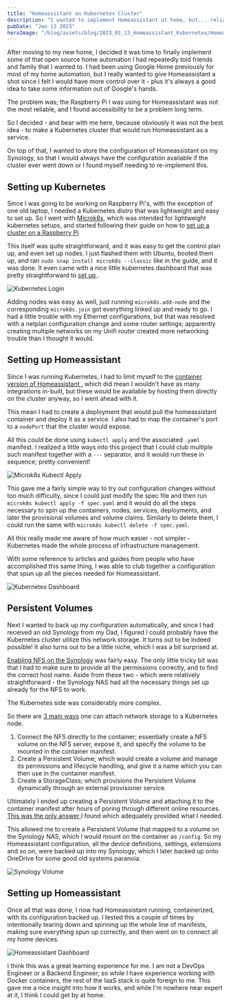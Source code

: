```yaml
---
title: "Homeassistant on Kubernetes Cluster"
description: "I wanted to implement Homeassistant at home, but... reliable"
pubDate: "Jan 13 2023"
heroImage: "/blog/assets/blog/2023_01_13_Homeassistant_Kubernetes/Homeassistant.png"
---
```


After moving to my new home, I decided it was time to finally implement some of that open source home automation I had repeatedly told friends and family that I wanted to. I had been using Google Home previously for most of my home automation, but I really wanted to give Homeassistant a shot since I felt I would have more control over it - plus it's always a good idea to take some information out of Google's hands. 

The problem was; the Raspberry Pi I was using for Homeassistant was not the most reliable, and I found accessibility to be a problem long term.

So I decided - and bear with me here, because obviously it was not the best idea - to make a Kubernetes cluster that would run Homeassistant as a service. 

On top of that, I wanted to store the configuration of Homeassistant on my Synology, so that I would always have the configuration available if the cluster ever went down or I found myself needing to re-implement this.

## Setting up Kubernetes

Since I was going to be working on Raspberry Pi's, with the exception of one old laptop, I needed a Kubernetes distro that was lightweight and easy to set up. So I went with [Microk8s](https://microk8s.io/), which was intended for lightweight kubernetes setups, and started following their guide on how to [set up a cluster on a Raspberry Pi](https://ubuntu.com/tutorials/how-to-kubernetes-cluster-on-raspberry-pi#1-overview)

This itself was quite straightforward, and it was easy to get the control plan up, and even set up nodes. I just flashed them with Ubuntu, booted them up, and ran `sudo snap install microk8s --classic` like in the guide, and it was done. It even came with a nice little kubernetes dashboard that was pretty straightforward to [ set up ](https://microk8s.io/docs/addon-dashboard).

![Kubernetes Login](/blog/assets/blog/2023_01_13_Homeassistant_Kubernetes/Kubernetes_Login.png)

Adding nodes was easy as well, just running `microk8s.add-node` and the corresponding `microk8s.join` got everything linked up and ready to go. I had a little trouble with my Ethernet configurations, but that was resolved with a netplan configuration change and some router settings; apparently creating multiple networks on my Unifi router created more networking trouble than I thought it would.

## Setting up Homeassistant

Since I was running Kubernetes, I had to limit myself to the [ container version of Homeassistant ](https://hub.docker.com/r/homeassistant/home-assistant/), which did mean I wouldn't have as many integrations in-built, but these would be available by hosting them directly on the cluster anyway, so I went ahead with it.

This mean I had to create a deployment that would pull the homeassistant container and deploy it as a service. I also had to map the container's port to a `nodePort` that the cluster would expose. 

All this could be done using `kubectl apply` and the associated `.yaml` manifest. I realized a little ways into this project that I could club multiple such manifest together with a `---` separator, and it would run these in sequence; pretty convenient! 

![Microk8s Kubectl Apply](/blog/assets/blog/2023_01_13_Homeassistant_Kubernetes/Microk8s_Kubectl_Apply.png)

This gave me a fairly simple way to try out configuration changes without too much difficulty, since I could just modify the spec file and then run `microk8s kubectl apply -f spec.yaml` and it would do all the steps necessary to spin up the containers, nodes, services, deployments, and later the provisional volumes and volume claims. Similarly to delete them, I could run the same with `microk8s kubectl delete -f spec.yaml`.

All this really made me aware of how much easier - not simpler - Kubernetes made the whole process of infrastructure management. 

With some reference to articles and guides from people who have accomplished this same thing, I was able to club together a configuration that spun up all the pieces needed for Homeassistant. 

![Kubernetes Dashboard](/blog/assets/blog/2023_01_13_Homeassistant_Kubernetes/Kubernetes_Dashboard.png)

## Persistent Volumes

Next I wanted to back up my configuration automatically, and since I had received an old Synology from my Dad, I figured I could probably have the Kubernetes cluster utilize this network storage. It turns out to be indeed possible! It also turns out to be a little niche, which I was a bit surprised at. 

[Enabling NFS on the Synology](https://kb.synology.com/en-us/DSM/tutorial/How_to_access_files_on_Synology_NAS_within_the_local_network_NFS) was fairly easy. The only little tricky bit was that I had to make sure to provide all the permissions correctly, and to find the correct host name. Aside from these two - which were relatively straightforward - the Synology NAS had all the necessary things set up already for the NFS to work.

The Kubernetes side was considerably more complex.

So there are [3 main ways](https://itnext.io/kubernetes-storage-part-1-nfs-complete-tutorial-75e6ac2a1f77) one can attach network storage to a Kubernetes node. 

1. Connect the NFS directly to the container; essentially create a NFS volume on the NFS server, expose it, and specify the volume to be mounted in the container manifest.
2. Create a Persistent Volume; which would create a volume and manage its permissions and lifecycle handling, and give it a name which you can then use in the container manifest.
3. Create a StorageClass; which provisions the Persistent Volume dynamically through an external provisioner service. 
   
Ultimately I ended up creating a Persistent Volume and attaching it to the container manifest after hours of poring through different online resources. [ This was the only answer ](https://www.reddit.com/r/kubernetes/comments/qcfwoz/microk8s_nfs/) I found which adequately provided what I needed.

This allowed me to create a Persistent Volume that mapped to a volume on the Synology NAS, which I would mount on the container as `/config`. So my Homeassistant configuration, all the device definitions, settings, extensions and so on, were backed up into my Synology, which I later backed up onto OneDrive for some good old systems paranoia. 

![Synology Volume](/blog/assets/blog/2023_01_13_Homeassistant_Kubernetes/Synology_Homeassistant.png)

## Setting up Homeassistant

Once all that was done, I now had Homeassistant running, containerized, with its configuration backed up. I tested this a couple of times by intentionally tearing down and spinning up the whole line of manifests, making sure everything spun up correctly, and then went on to connect all my home devices. 

![Homeassistant Dashboard](/blog/assets/blog/2023_01_13_Homeassistant_Kubernetes/Homeassistant_Dashboard.png)

I think this was a great learning experience for me. I am not a DevOps Engineer or a Backend Engineer, so while I have experience working with Docker containers, the rest of the IaaS stack is quite foreign to me. This gave me a nice insight into how it works, and while I'm nowhere near expert at it, I think I could get by at home.

